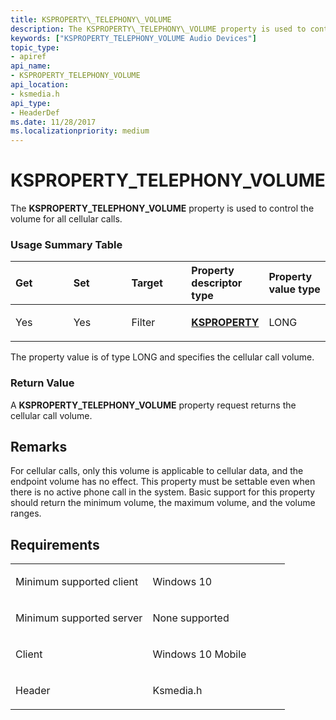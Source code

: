 ```yaml
---
title: KSPROPERTY\_TELEPHONY\_VOLUME
description: The KSPROPERTY\_TELEPHONY\_VOLUME property is used to control the volume for all cellular calls.
keywords: ["KSPROPERTY_TELEPHONY_VOLUME Audio Devices"]
topic_type:
- apiref
api_name:
- KSPROPERTY_TELEPHONY_VOLUME
api_location:
- ksmedia.h
api_type:
- HeaderDef
ms.date: 11/28/2017
ms.localizationpriority: medium
---
```


# KSPROPERTY\_TELEPHONY\_VOLUME


The **KSPROPERTY\_TELEPHONY\_VOLUME** property is used to control the volume for all cellular calls.

### <span id="Usage_Summary_Table"></span><span id="usage_summary_table"></span><span id="USAGE_SUMMARY_TABLE"></span>Usage Summary Table

<table>
<colgroup>
<col width="20%" />
<col width="20%" />
<col width="20%" />
<col width="20%" />
<col width="20%" />
</colgroup>
<thead>
<tr class="header">
<th align="left">Get</th>
<th align="left">Set</th>
<th align="left">Target</th>
<th align="left">Property descriptor type</th>
<th align="left">Property value type</th>
</tr>
</thead>
<tbody>
<tr class="odd">
<td align="left"><p>Yes</p></td>
<td align="left"><p>Yes</p></td>
<td align="left"><p>Filter</p></td>
<td align="left"><p><a href="/previous-versions/ff564262(v=vs.85)" data-raw-source="[&lt;strong&gt;KSPROPERTY&lt;/strong&gt;](/previous-versions/ff564262(v=vs.85))"><strong>KSPROPERTY</strong></a></p></td>
<td align="left"><p>LONG</p></td>
</tr>
</tbody>
</table>

 

The property value is of type LONG and specifies the cellular call volume.

### <span id="Return_Value"></span><span id="return_value"></span><span id="RETURN_VALUE"></span>Return Value

A **KSPROPERTY\_TELEPHONY\_VOLUME** property request returns the cellular call volume.

## Remarks

For cellular calls, only this volume is applicable to cellular data, and the endpoint volume has no effect. This property must be settable even when there is no active phone call in the system. Basic support for this property should return the minimum volume, the maximum volume, and the volume ranges.

## Requirements

<table>
<colgroup>
<col width="50%" />
<col width="50%" />
</colgroup>
<tbody>
<tr class="odd">
<td align="left"><p>Minimum supported client</p></td>
<td align="left"><p>Windows 10</p></td>
</tr>
<tr class="even">
<td align="left"><p>Minimum supported server</p></td>
<td align="left"><p>None supported</p></td>
</tr>
<tr class="odd">
<td align="left"><p>Client</p></td>
<td align="left"><p>Windows 10 Mobile</p></td>
</tr>
<tr class="even">
<td align="left"><p>Header</p></td>
<td align="left">Ksmedia.h</td>
</tr>
</tbody>
</table>

